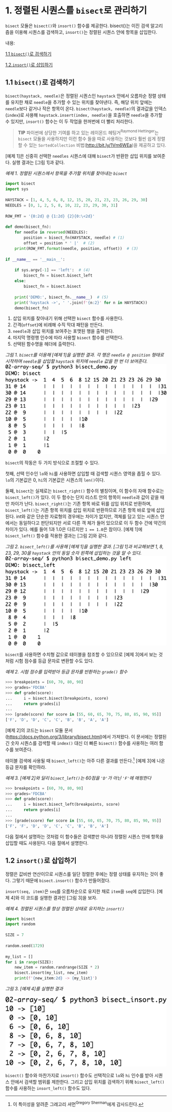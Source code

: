 # 1. 정렬된 시퀀스를 `bisect`로 관리하기

`bisect` 모듈은 `bisect()`와 `insort()` 함수를 제공한다. bisect()는 이진 검색 알고리즘을 이용해 시퀀스를 검색하고, `insort()`는 정렬된 시퀀스 안에 항목을 삽입한다.

내용:

[1.1 `bisect()`로 검색하기](article1.md#11-bisect로-검색하기)

[1.2.`insort()`로 삽입하기](article1.md#12-insort로-삽입하기)

## 1.1 `bisect()`로 검색하기
`bisect(haystack, needle)`은 정렬된 시퀀스인 `haystack` 안에서 오름차순 정렬 상태를 유지한 채로 `needle`을 추가할 수 있는 위치를 찾아낸다. 즉, 해당 위치 앞에는 `needle`보다 같거나 작은 항목이 온다. `bisect(haystack, needle)`의 결과값을 인덱스(`index`)로 사용해 `haystack.insert(index, needle)`을 호출하면 `needle`을 추가할 수 있지만, `insort()` 함수는 이 두 작업을 한꺼번에 더 빨리 처리한다.

>**TIP** 파이썬에 상당한 기여를 하고 있는 레이몬드 헤팅거<sup>Raymond Hettinger</sup>는 `bisect` 모듈을 사용하지만 이런 함수 들을 따로 사용하는 것보다 훨씬 쉽게 정렬할 수 있는 `SortedCollection` 비법(<http://bit.ly/1Vm6WEa>)을 제공하고 있다.

[예제 1]은 신중히 선택한 `needles` 시퀀스에 대해 `bisect`가 반환한 삽입 위치를 보여준다. 실행 결과는 [그림 1]과 같다.

_예제 1. 정렬된 시퀀스에서 항목을 추가할 위치를 찾아내는 `bisect`_
```python
import bisect
import sys

HAYSTACK = [1, 4, 5, 6, 8, 12, 15, 20, 21, 23, 23, 26, 29, 30]
NEEDLES = [0, 1, 2, 5, 8, 10, 22, 23, 29, 30, 31]

ROW_FMT = '{0:2d} @ {1:2d} {2}{0:\<2d}'

def demo(bisect_fn):
    for needle in reversed(NEEDLES):
        position = bisect_fn(HAYSTACK, needle) # (1)
        offset = position * ' |'  # (2)
    print(ROW_FMT.format(needle, position, offset))  # (3)

if __name__ == '__main__':

    if sys.argv[-1] == 'left':  # (4)
        bisect_fn = bisect.bisect_left
    else:
        bisect_fn = bisect.bisect

    print('DEMO:', bisect_fn.__name__)  # (5)
    print('haystack ->', ' '.join(f'{n:2}' for n in HAYSTACK))
    demo(bisect_fn)
```
1. 삽입 위치를 찾아내기 위해 선택한 `bisect` 함수를 사용한다.
2. 간격(`offset`)에 비례해 수직 막대 패턴을 만든다.
3. `needle`과 삽입 위치를 보여주는 포맷된 행을 출력한다.
4. 마지막 명령행 인수에 따라 사용할 `bisect` 함수를 선택한다.
5. 선택된 함수명을 헤더에 출력한다.


_그림 1. `bisect`를 이용해 [예제 1]을 실행한 결과. 각 행은 `needle @ position` 형태로 시작하며 `needle`을 삽입할 `haystack` 위치에 `needle` 값을 한 번 더 보여준다._
![](./figs/flup_0101.png)

`bisect`의 작동은 두 가지 방식으로 조절할 수 있다.

첫째, 선택 인수인 `lo`와 `hi`를 사용하면 삽입할 때 검색할 시퀀스 영역을 좁힐 수 있다. `lo`의 기본값은 0, `hi`의 기본값은 시퀀스의 `len()`이다.

둘째, `bisect`는 실제로는 `bisect_right()` 함수의 별칭이며, 이 함수의 자매 함수로는 `bisect_left()`가 있다. 이 두 함수는 단지 리스트 안의 항목이 `needle`과 값이 같을 때만 차이가 난다. `bisect_right()`는 기존 항목 바로 뒤를 삽입 위치로 반환하며, `bisect_left()`는 기존 항목 위치를 삽입 위치로 반환하므로 기존 항목 바로 앞에 삽입된다. int와 같은 단순한 자료형의 경우에는 차이가 없지만, 객체를 담고 있는 시퀀스 안에서는 동일하다고 판단되지만 서로 다른 객 체가 들어 있으므로 이 두 함수 간에 약간의 차이가 있다. 예를 들어 1과 1.0은 다르지만 `1 == 1.0`은 참이다. [예제 1]에 `bisect_left()` 함수를 적용한 결과는 [그림 2]와 같다.

_그림 2. `bisect_left()`를 사용해 [예제 1]을 실행한 결과. [그림 1]과 비교해보면 1, 8, 23, 29, 30을 `haystack` 안의 동일 숫자 왼쪽에 삽입하는 것을 알 수 있다._
![](./figs/flup_0102.png)

`bisect`를 사용하면 수치형 값으로 테이블을 참조할 수 있으므로 [예제 3]에서 보는 것처럼 시험 점수를 등급 문자로 변환할 수도 있다.

_예제 2. 시험 점수를 입력받아 등급 문자를 반환하는 `grade()` 함수_
```python
>>> breakpoints = [60, 70, 80, 90]
>>> grades='FDCBA'
>>> def grade(score):
...     i = bisect.bisect(breakpoints, score)
...     return grades[i]
...
>>> [grade(score) for score in [55, 60, 65, 70, 75, 80, 85, 90, 95]]
['F', 'D', 'D', 'C', 'C', 'B', 'B', 'A', 'A']
```

[예제 2]의 코드는 `bisect` 모듈 문서(<https://docs.python.org/3/library/bisect.html>)에서 가져왔다. 이 문서에는 정렬된 긴 숫자 시퀀스를 검색할 때 `index()` 대신 더 빠른 `bisect()` 함수를 사용하는 여러 함수를 보여준다.

테이블 검색에 사용될 때 `bisect_left()`는 아주 다른 결과를 만든다.[^1] [예제 3]에 나온 등급 문자를 확인하라.

_예제 3. [예제 2]와 달리 `bisect_left()`는 60점을 `'D'`가 아닌 `'F'`에 매핑한다_
```python
>>> breakpoints = [60, 70, 80, 90]
>>> grades='FDCBA'
>>> def grade(score):
...     i = bisect.bisect_left(breakpoints, score)
...     return grades[i]
...
>>> [grade(score) for score in [55, 60, 65, 70, 75, 80, 85, 90, 95]]
['F', 'F', 'D', 'D', 'C', 'C', 'B', 'B', 'A']
```

다음 절에서 설명하는 것처럼 이 함수들은 검색뿐만 아니라 정렬된 시퀀스 안에 항목을 삽입할 때도 사용된다. 다음 절에서 설명한다.

## 1.2 `insort()`로 삽입하기

정렬은 값비싼 연산이므로 시퀀스를 일단 정렬한 후에는 정렬 상태를
유지하는 것이 좋다. 그렇기 때문에 `bisect.insort()` 함수가 만들어졌다.

`insort(seq, item)`은 `seq`를 오름차순으로 유지한 채로 `item`을 `seq`에 삽입한다. [예제 4]와 이 코드를 실행한 결과인 [그림 3]을 보자.

_예제 4. 정렬된 시퀀스를 항상 정렬된 상태로 유지하는 `insort()`_
```python
import bisect
import random

SIZE = 7

random.seed(1729)

my_list = []
for i in range(SIZE):
    new_item = random.randrange(SIZE * 2)
    bisect.insort(my_list, new_item)
    print(f'{new_item:2d} -> {my_list}')
```

_그림 3. [예제 4]를 실행한 결과_

![](./figs/flup_0103.png)

`bisect()` 함수와 마찬가지로 `insort()` 함수도 선택적으로 `lo`와 `hi` 인수를 받아 시퀀스 안에서 검색할 범위를 제한한다. 그리고 삽입 위치를 검색하기 위해 `bisect_left()` 함수를 사용하는 `insort_left()` 함수도 있다.

[^1]: 이 특이성을 알려준 그레고리 셔먼<sup>Gregory Sherman</sup>에게 감사드린다.